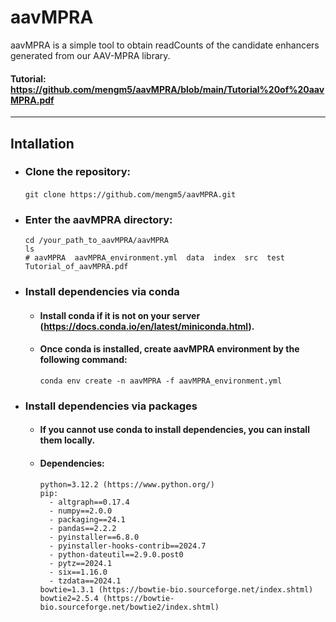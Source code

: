 # aavMPRA
aavMPRA is a simple tool to obtain readCounts of the candidate enhancers generated from our AAV-MPRA library.
#### Tutorial: https://github.com/mengm5/aavMPRA/blob/main/Tutorial%20of%20aavMPRA.pdf
***
## Intallation
* ### Clone the repository:
  ​```
  git clone https://github.com/mengm5/aavMPRA.git
​  ```
* ### Enter the aavMPRA directory:
  ```
  cd /your_path_to_aavMPRA/aavMPRA
  ls
  # aavMPRA  aavMPRA_environment.yml  data  index  src  test  Tutorial_of_aavMPRA.pdf
  ```
* ### Install dependencies via conda
  * #### Install conda if it is not on your server (https://docs.conda.io/en/latest/miniconda.html).
  * #### Once conda is installed, create aavMPRA environment by the following command: 
    ```
    conda env create -n aavMPRA -f aavMPRA_environment.yml
    ```

* ### Install dependencies via packages
  * #### If you cannot use conda to install dependencies, you can install them locally.
  * #### Dependencies: 
    ```
    python=3.12.2 (https://www.python.org/)
    pip:
      - altgraph==0.17.4
      - numpy==2.0.0
      - packaging==24.1
      - pandas==2.2.2
      - pyinstaller==6.8.0
      - pyinstaller-hooks-contrib==2024.7
      - python-dateutil==2.9.0.post0
      - pytz==2024.1
      - six==1.16.0
      - tzdata==2024.1
    bowtie=1.3.1 (https://bowtie-bio.sourceforge.net/index.shtml)
    bowtie2=2.5.4 (https://bowtie-bio.sourceforge.net/bowtie2/index.shtml)
    ```
